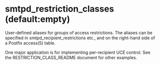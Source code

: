 # smtpd_restriction_classes (default:empty) 


User-defined aliases for groups of access restrictions. The aliases
can be specified in smtpd_recipient_restrictions etc., and on the
right-hand side of a Postfix access(5) table.



One major application is for implementing per-recipient UCE control.
See the RESTRICTION_CLASS_README document for other examples.




